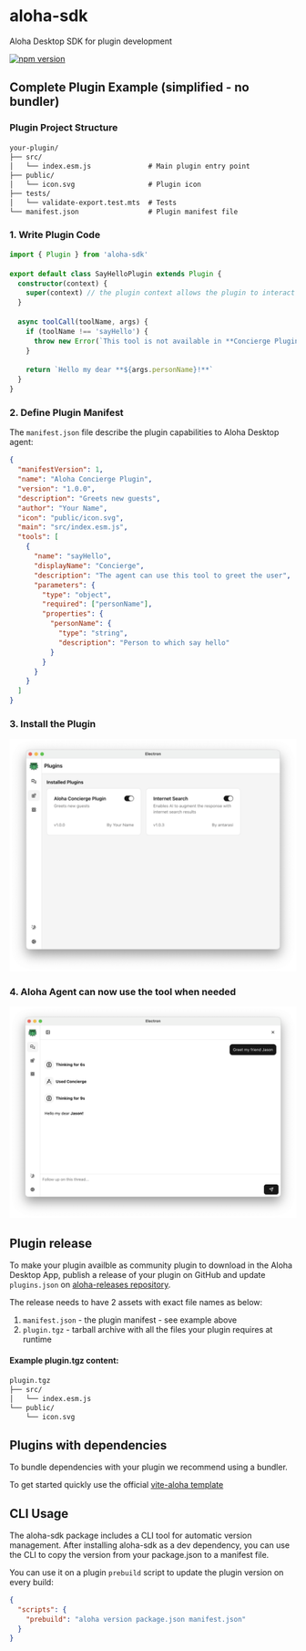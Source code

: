 # aloha-sdk
Aloha Desktop SDK for plugin development

[![npm version](https://img.shields.io/npm/v/aloha-sdk)](https://npmjs.com/package/aloha-sdk)

## Complete Plugin Example (simplified - no bundler)

### Plugin Project Structure

```
your-plugin/
├── src/
│   └── index.esm.js              # Main plugin entry point
├── public/
│   └── icon.svg                  # Plugin icon
├── tests/
│   └── validate-export.test.mts  # Tests
└── manifest.json                 # Plugin manifest file
```

### 1. Write Plugin Code 

```typescript
import { Plugin } from 'aloha-sdk'

export default class SayHelloPlugin extends Plugin {
  constructor(context) {
    super(context) // the plugin context allows the plugin to interact with the agent
  }

  async toolCall(toolName, args) {
    if (toolName !== 'sayHello') {
      throw new Error(`This tool is not available in **Concierge Plugin**`)
    }

    return `Hello my dear **${args.personName}!**`
  }
}
```

### 2. Define Plugin Manifest

The `manifest.json` file describe the plugin capabilities to Aloha Desktop agent:

```json
{
  "manifestVersion": 1,
  "name": "Aloha Concierge Plugin",
  "version": "1.0.0",
  "description": "Greets new guests",
  "author": "Your Name",
  "icon": "public/icon.svg",
  "main": "src/index.esm.js",
  "tools": [
    {
      "name": "sayHello",
      "displayName": "Concierge",
      "description": "The agent can use this tool to greet the user",
      "parameters": {
        "type": "object",
        "required": ["personName"],
        "properties": {
          "personName": {
            "type": "string",
            "description": "Person to which say hello"
          }
        }
      }
    }
  ]
}
```

### 3. Install the Plugin

<img src=".github/assets/plugins.png" width="800">

### 4. Aloha Agent can now use the tool when needed

<img src=".github/assets/greeting-tool.png" width="800">

## Plugin release

To make your plugin availble as community plugin to download in the Aloha Desktop App, publish a release of your plugin on GitHub and update `plugins.json` on [aloha-releases repository](https://github.com/antarasi/aloha-releases).

The release needs to have 2 assets with exact file names as below:
1. `manifest.json` - the plugin manifest - see example above
2. `plugin.tgz` - tarball archive with all the files your plugin requires at runtime

#### Example plugin.tgz content:
```
plugin.tgz
├── src/
│   └── index.esm.js              
└── public/
    └── icon.svg
```

## Plugins with dependencies

To bundle dependencies with your plugin we recommend using a bundler. 

To get started quickly use the official [vite-aloha template](https://github.com/antarasi/vite-aloha)

## CLI Usage

The aloha-sdk package includes a CLI tool for automatic version management. After installing aloha-sdk as a dev dependency, you can use the CLI to copy the version from your package.json to a manifest file.

You can use it on a plugin `prebuild` script to update the plugin version on every build:

```json
{
  "scripts": {
    "prebuild": "aloha version package.json manifest.json"
  }
}
```

